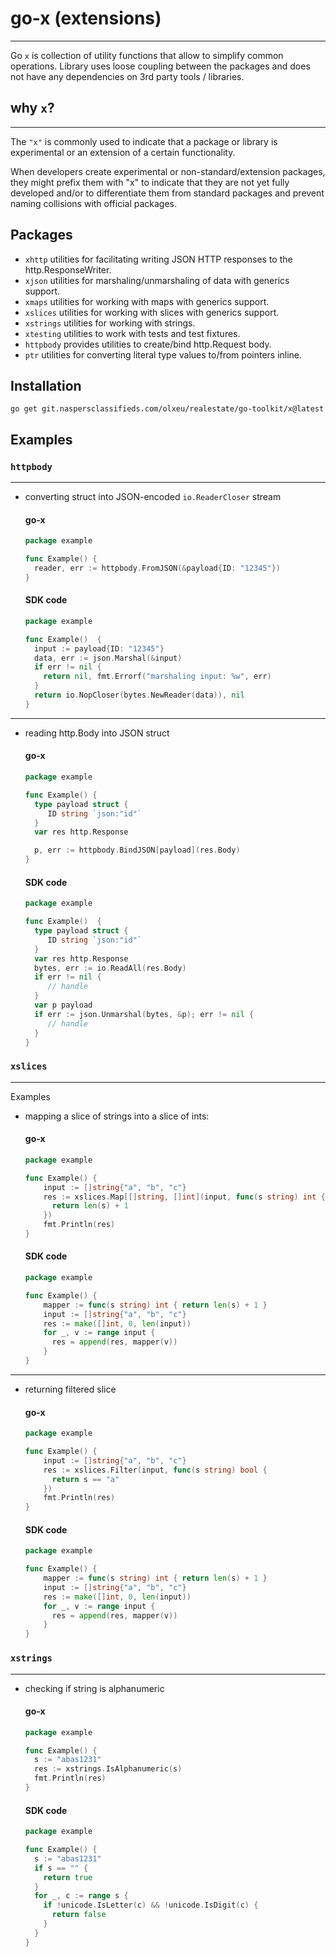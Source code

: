 # go-x (extensions)

---

Go `x` is collection of utility functions that allow to simplify common operations.
Library uses loose coupling between the packages and does not have any dependencies
on 3rd party tools / libraries.

## why `x`?

---

The `"x"` is commonly used to indicate that a package or library is experimental or an extension of a certain functionality.

When developers create experimental or non-standard/extension packages, they might prefix them with "x" to indicate
that they are not yet fully developed and/or to differentiate them from standard packages and prevent
naming collisions with official packages.

## Packages

* `xhttp` utilities for facilitating writing JSON HTTP responses to the http.ResponseWriter.
* `xjson` utilities for marshaling/unmarshaling of data with generics support.
* `xmaps` utilities for working with maps with generics support.
* `xslices` utilities for working with slices with generics support.
* `xstrings` utilities for working with strings.
* `xtesting` utilities to work with tests and test fixtures.
* `httpbody` provides utilities to create/bind http.Request body.
* `ptr` utilities for converting literal type values to/from pointers inline.

## Installation

```shell
go get git.naspersclassifieds.com/olxeu/realestate/go-toolkit/x@latest
```

## Examples

### `httpbody`

---
* converting struct into JSON-encoded `io.ReaderCloser` stream
  #### go-x

  ```go
  package example

  func Example() {
    reader, err := httpbody.FromJSON(&payload{ID: "12345"})
  }

  ```

  #### SDK code

  ```go
  package example

  func Example()  {
    input := payload{ID: "12345"}
    data, err := json.Marshal(&input)
    if err != nil {
      return nil, fmt.Errorf("marshaling input: %w", err)
    }
    return io.NopCloser(bytes.NewReader(data)), nil
  }
  ```
---
* reading http.Body into JSON struct
  #### go-x

  ```go
  package example

  func Example() {
    type payload struct {
       ID string `json:"id"`
    }
    var res http.Response

    p, err := httpbody.BindJSON[payload](res.Body)
  }

  ```

  #### SDK code

  ```go
  package example

  func Example()  {
    type payload struct {
       ID string `json:"id"`
    }
    var res http.Response
    bytes, err := io.ReadAll(res.Body)
    if err != nil {
       // handle
    }
    var p payload
    if err := json.Unmarshal(bytes, &p); err != nil {
       // handle
    }
  }
  ```

### `xslices`

---
Examples

* mapping a slice of strings into a slice of ints:
  #### go-x

  ```go
  package example

  func Example() {
      input := []string{"a", "b", "c"}
      res := xslices.Map[[]string, []int](input, func(s string) int {
        return len(s) + 1
      })
      fmt.Println(res)
  }
  ```

  #### SDK code

  ```go
  package example

  func Example() {
      mapper := func(s string) int { return len(s) + 1 }
      input := []string{"a", "b", "c"}
      res := make([]int, 0, len(input))
      for _, v := range input {
        res = append(res, mapper(v))
      }
  }
  ```
---

* returning filtered slice
  #### go-x

  ```go
  package example

  func Example() {
      input := []string{"a", "b", "c"}
      res := xslices.Filter(input, func(s string) bool {
        return s == "a"
      })
      fmt.Println(res)
  }
  ```

  #### SDK code

  ```go
  package example

  func Example() {
      mapper := func(s string) int { return len(s) + 1 }
      input := []string{"a", "b", "c"}
      res := make([]int, 0, len(input))
      for _, v := range input {
        res = append(res, mapper(v))
      }
  }
  ```


### `xstrings`

---
* checking if string is alphanumeric

  #### go-x
  ```go
  package example

  func Example() {
    s := "abas1231"
    res := xstrings.IsAlphanumeric(s)
    fmt.Println(res)
  }
  ```
  #### SDK code
  ```go
  package example

  func Example() {
    s := "abas1231"
    if s == "" {
      return true
    }
    for _, c := range s {
      if !unicode.IsLetter(c) && !unicode.IsDigit(c) {
        return false
      }
    }
  }
  ```
